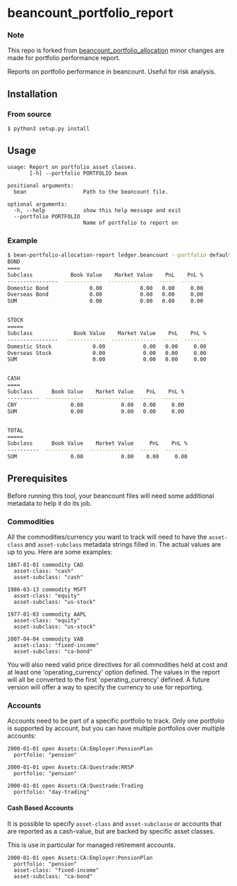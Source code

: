 beancount_portfolio_report
==============================

### Note
This repo is forked from [beancount_portfolio_allocation](https://github.com/ghislainbourgeois/beancount_portfolio_allocation)
minor changes are made for portfolio performance report.

Reports on portfolio performance in beancount. Useful for risk analysis.

Installation
------------

### From source

```bash
$ python3 setup.py install
```

Usage
-----

```text
usage: Report on portfolio asset classes.
       [-h] --portfolio PORTFOLIO bean

positional arguments:
  bean                  Path to the beancount file.

optional arguments:
  -h, --help            show this help message and exit
  --portfolio PORTFOLIO
                        Name of portfolio to report on
```

### Example

```bash
$ bean-portfolio-allocation-report ledger.beancount --portfolio default
BOND
====
Subclass            Book Value    Market Value    PnL    PnL %
----------------  ------------  --------------  -----  -------
Domestic Bond             0.00            0.00   0.00     0.00
Overseas Bond             0.00            0.00   0.00     0.00
SUM                       0.00            0.00   0.00     0.00


STOCK
=====
Subclass             Book Value    Market Value    PnL    PnL %
----------------   ------------  --------------  -----  -------
Domestic Stock             0.00            0.00   0.00     0.00
Overseas Stock             0.00            0.00   0.00     0.00
SUM                        0.00            0.00   0.00     0.00


CASH
====
Subclass      Book Value    Market Value    PnL    PnL %
----------  ------------  --------------  -----  -------
CNY                 0.00            0.00   0.00     0.00
SUM                 0.00            0.00   0.00     0.00


TOTAL
=====
Subclass      Book Value    Market Value     PnL    PnL %
----------  ------------  --------------  ------  -------
SUM                 0.00            0.00    0.00     0.00
```


Prerequisites
-------------

Before running this tool, your beancount files will need some additional
metadata to help it do its job.

### Commodities

All the commodities/currency you want to track will need to have the
`asset-class` and `asset-subclass` metadata strings filled in. The actual
values are up to you. Here are some examples:

```beancount
1867-01-01 commodity CAD
  asset-class: "cash"
  asset-subclass: "cash"

1986-03-13 commodity MSFT
  asset-class: "equity"
  asset-subclass: "us-stock"

1977-01-03 commodity AAPL
  asset-class: "equity"
  asset-subclass: "us-stock"

2007-04-04 commodity VAB
  asset-class: "fixed-income"
  asset-subclass: "ca-bond"
```

You will also need valid price directives for all commodities held at cost and
at least one 'operating_currency' option defined. The values in the report will
all be converted to the first 'operating_currency' defined. A future version
will offer a way to specify the currency to use for reporting.

### Accounts

Accounts need to be part of a specific portfolio to track. Only one portfolio
is supported by account, but you can have multiple portfolios over multiple
accounts:

```beancount
2000-01-01 open Assets:CA:Employer:PensionPlan
  portfolio: "pension"

2000-01-01 open Assets:CA:Questrade:RRSP
  portfolio: "pension"

2000-01-01 open Assets:CA:Questrade:Trading
  portfolio: "day-trading"
```

#### Cash Based Accounts

It is possible to specify `asset-class` and `asset-subclasse` or accounts that
are reported as a cash-value, but are backed by specific asset classes.

This is use in particular for managed retirement accounts.

```beancount
2000-01-01 open Assets:CA:Employer:PensionPlan
  portfolio: "pension"
  asset-class: "fixed-income"
  asset-subclass: "ca-bond"
```

